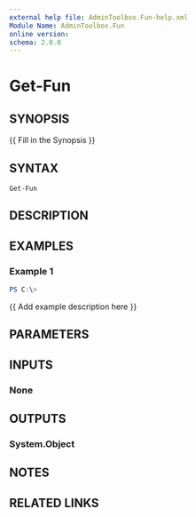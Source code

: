 ```yaml
---
external help file: AdminToolbox.Fun-help.xml
Module Name: AdminToolbox.Fun
online version:
schema: 2.0.0
---
```


# Get-Fun

## SYNOPSIS
{{ Fill in the Synopsis }}

## SYNTAX

```
Get-Fun
```

## DESCRIPTION


## EXAMPLES

### Example 1
```powershell
PS C:\> 
```

{{ Add example description here }}

## PARAMETERS

## INPUTS

### None

## OUTPUTS

### System.Object
## NOTES

## RELATED LINKS
